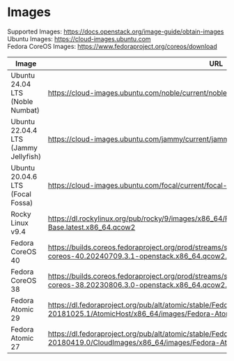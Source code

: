 # Images

Supported Images: https://docs.openstack.org/image-guide/obtain-images \
Ubuntu Images: https://cloud-images.ubuntu.com \
Fedora CoreOS Images: https://www.fedoraproject.org/coreos/download

Image | URL
---|---
Ubuntu 24.04 LTS (Noble Numbat) | https://cloud-images.ubuntu.com/noble/current/noble-server-cloudimg-amd64.img
Ubuntu 22.04.4 LTS (Jammy Jellyfish) | https://cloud-images.ubuntu.com/jammy/current/jammy-server-cloudimg-amd64.img
Ubuntu 20.04.6 LTS (Focal Fossa) | https://cloud-images.ubuntu.com/focal/current/focal-server-cloudimg-amd64.img
Rocky Linux v9.4 | https://dl.rockylinux.org/pub/rocky/9/images/x86_64/Rocky-9-GenericCloud-Base.latest.x86_64.qcow2
Fedora CoreOS 40 | https://builds.coreos.fedoraproject.org/prod/streams/stable/builds/40.20240709.3.1/x86_64/fedora-coreos-40.20240709.3.1-openstack.x86_64.qcow2.xz
Fedora CoreOS 38 | https://builds.coreos.fedoraproject.org/prod/streams/stable/builds/38.20230806.3.0/x86_64/fedora-coreos-38.20230806.3.0-openstack.x86_64.qcow2.xz
Fedora Atomic 29 | https://dl.fedoraproject.org/pub/alt/atomic/stable/Fedora-Atomic-29-20181025.1/AtomicHost/x86_64/images/Fedora-AtomicHost-29-20181025.1.x86_64.qcow2
Fedora Atomic 27 | https://dl.fedoraproject.org/pub/alt/atomic/stable/Fedora-Atomic-27-20180419.0/CloudImages/x86_64/images/Fedora-Atomic-27-20180419.0.x86_64.qcow2
